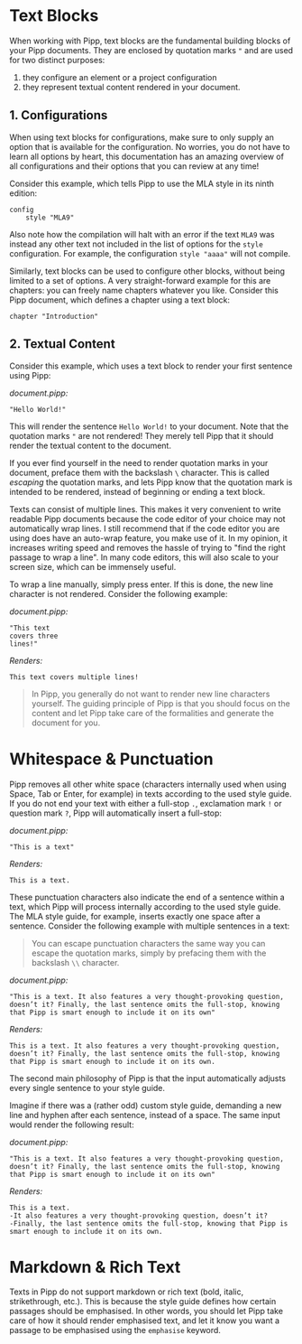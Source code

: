 # Text Blocks

When working with Pipp, text blocks are the fundamental building blocks of your Pipp documents.
They are enclosed by quotation marks `"` and are used for two distinct purposes:
1. they configure an element or a project configuration
2. they represent textual content rendered in your document.

## 1. Configurations

When using text blocks for configurations, make sure to only supply an option that is available for the configuration.
No worries, you do not have to learn all options by heart, this documentation has an amazing overview of all 
configurations and their options that you can review at any time!

Consider this example, which tells Pipp to use the MLA style in its ninth edition:

```
config
	style "MLA9"
```

Also note how the compilation will halt with an error if the text `MLA9` was instead any other text not included in the 
list of options for the `style` configuration. For example, the configuration `style "aaaa"` will not compile.

Similarly, text blocks can be used to configure other blocks, without being limited to a set of options. 
A very straight-forward example for this are chapters: you can freely name chapters whatever you like. 
Consider this Pipp document, which defines a chapter using a text block:

```
chapter "Introduction"
```

## 2. Textual Content

Consider this example, which uses a text block to render your first sentence using Pipp:

_document.pipp:_
```
"Hello World!"
```

This will render the sentence `Hello World!` to your document.
Note that the quotation marks `"` are not rendered! They merely tell Pipp that it should render the textual content to
the document.

If you ever find yourself in the need to render quotation marks in your document, preface them with the backslash `\` 
character. This is called _escaping_ the quotation marks, and lets Pipp know that the quotation mark is intended to be 
rendered, instead of beginning or ending a text block.

Texts can consist of multiple lines. This makes it very convenient to write readable Pipp documents because the code 
editor of your choice may not automatically wrap lines. I still recommend that if the code editor you are using does 
have an auto-wrap feature, you make use of it. In my opinion, it increases writing speed and removes the hassle of 
trying to "find the right passage to wrap a line". In many code editors, this will also scale to your screen size, 
which can be immensely useful.

To wrap a line manually, simply press enter. If this is done, the new line character is not rendered. 
Consider the following example:

_document.pipp:_
```
"This text 
covers three 
lines!"
```

_Renders:_
```
This text covers multiple lines!
```

> In Pipp, you generally do not want to render new line characters yourself. The guiding principle of Pipp is that you 
> should focus on the content and let Pipp take care of the formalities and generate the document for you.

# Whitespace & Punctuation

Pipp removes all other white space (characters internally used when using Space, Tab or Enter, for example) in texts 
according to the used style guide. If you do not end your text with either a full-stop `.`, exclamation mark `!` or 
question mark `?`, Pipp will automatically insert a full-stop:

_document.pipp:_
```
"This is a text"
```

_Renders:_
```
This is a text.
```

These punctuation characters also indicate the end of a sentence within a text, which Pipp will process internally 
according to the used style guide. The MLA style guide, for example, inserts exactly one space after a sentence. 
Consider the following example with multiple sentences in a text:

> You can escape punctuation characters the same way you can escape the quotation marks, simply by prefacing them with 
> the backslash `\\` character.

_document.pipp:_
```
"This is a text. It also features a very thought-provoking question, doesn’t it? Finally, the last sentence omits the full-stop, knowing that Pipp is smart enough to include it on its own"
```

_Renders:_
```
This is a text. It also features a very thought-provoking question, doesn’t it? Finally, the last sentence omits the full-stop, knowing that Pipp is smart enough to include it on its own.
```

The second main philosophy of Pipp is that the input automatically adjusts every single sentence to your style guide.

Imagine if there was a (rather odd) custom style guide, demanding a new line and hyphen after each sentence, instead of 
a space. The same input would render the following result:

_document.pipp:_
```
"This is a text. It also features a very thought-provoking question, doesn’t it? Finally, the last sentence omits the full-stop, knowing that Pipp is smart enough to include it on its own"
```

_Renders:_
```
This is a text.
-It also features a very thought-provoking question, doesn’t it?
-Finally, the last sentence omits the full-stop, knowing that Pipp is smart enough to include it on its own.
```

# Markdown & Rich Text

Texts in Pipp do not support markdown or rich text (bold, italic, strikethrough, etc.).
This is because the style guide defines how certain passages should be emphasised. In other words, you should let Pipp 
take care of how it should render emphasised text, and let it know you want a passage to be emphasised using the 
`emphasise` keyword.
